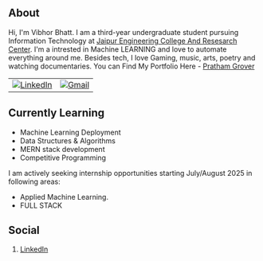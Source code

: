 ## About

Hi, I'm Vibhor Bhatt. I am a third-year undergraduate student pursuing Information Technology  at [Jaipur Engineering College And Resesarch Center](https://jecrcfoundation.com/). I'm a intrested in Machine LEARNING and love to automate everything around me. Besides tech, I love Gaming, music, arts, poetry and watching documentaries.
You can Find My Portfolio Here - [Pratham Grover](http://127.0.0.1:5500/index2.html)

<table>
  <tr>
      <td><a href="https://www.linkedin.com/in/vibhor-bhatt-996480176/"><img src="https://img.shields.io/badge/LinkedIn--_.svg?style=social&logo=linkedin" alt="LinkedIn"></a></td>
      <td><a href="mailto:bvibhor572@gmail.com"><img src="https://img.shields.io/badge/Gmail--_.svg?style=social&logo=gmail" alt="Gmail"></a></td>
  </tr>
</table>


## Currently Learning
* Machine Learning Deployment 
* Data Structures & Algorithms
* MERN stack development
* Competitive Programming
  


I am actively seeking internship opportunities starting July/August 2025 in following areas:
* Applied Machine Learning.
* FULL STACK


## Social
1. [LinkedIn](https://www.linkedin.com/in/vibhor-bhatt-996480176/)
   





                                                                                              
<!--
**IdealisticINTJ/IdealisticINTJ** is a ✨ _special_ ✨ repository because its `README.md` (this file) appears on your GitHub profile.
